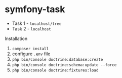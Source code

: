 # symfony-task

- Task 1 - ``localhost/tree``
- Task 2 - ``localhost``

Installation
1. ``composer install``
2. configure ``.env`` file
3. ``php bin/console doctrine:database:create``
4. ``php bin/console doctrine:schema:update --force``
5. ``php bin/console doctrine:fixtures:load``
